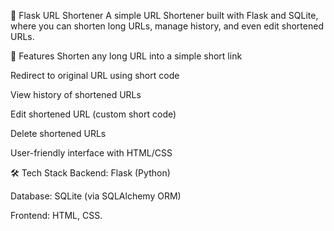 🔗 Flask URL Shortener
A simple URL Shortener built with Flask and SQLite, where you can shorten long URLs, manage history, and even edit shortened URLs.

🚀 Features
Shorten any long URL into a simple short link

Redirect to original URL using short code

View history of shortened URLs

Edit shortened URL (custom short code)

Delete shortened URLs

User-friendly interface with HTML/CSS

🛠️ Tech Stack
Backend: Flask (Python)

Database: SQLite (via SQLAlchemy ORM)

Frontend: HTML, CSS.
